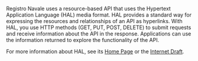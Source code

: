 Registro Navale uses a resource-based API that uses the Hypertext Application Language (HAL) media format. HAL provides a standard way for expressing the resources and relationships of an API as hyperlinks. With HAL, you use HTTP methods (GET, PUT, POST, DELETE) to submit requests and receive information about the API in the response. Applications can use the information returned to explore the functionality of the API.

For more information about HAL, see its [Home Page](http://stateless.co/hal_specification.html) or the [Internet Draft](http://tools.ietf.org/html/draft-kelly-json-hal).
